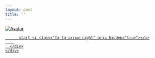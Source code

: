 ```yaml
---
layout: post
title: ''
---
```





<p class="imglist">

<div class="image-container">
  <a href="https://pic.superbed.cn/item/5daef67e8b58bc7bf7b65678.jpg"  data-fancybox="images">
    <img src="https://cxcxcx.cx/assets/img/cx/cx0005/c.jpg" alt="Avatar" class="image" />
    <div class="overlay">
      <div class="text">
        
          start <i class="fa fa-arrow-right" aria-hidden="true"></i>
        
      </div>
    </div>
  </a>
</div>




<a href="https://pic.superbed.cn/item/5daef67e8b58bc7bf7b6567b.jpg" data-fancybox="images"><img src="" /></a>
<a href="https://pic.superbed.cn/item/5daef67e8b58bc7bf7b6567f.jpg" data-fancybox="images"><img src="" /></a>
<a href="https://pic.superbed.cn/item/5daef67e8b58bc7bf7b65682.jpg" data-fancybox="images"><img src="" /></a>
<a href="https://pic.superbed.cn/item/5daef67e8b58bc7bf7b65686.jpg" data-fancybox="images"><img src="" /></a>
<a href="https://pic.superbed.cn/item/5daef67e8b58bc7bf7b6568c.jpg" data-fancybox="images"><img src="" /></a>
<a href="https://pic.superbed.cn/item/5daef67e8b58bc7bf7b65695.jpg" data-fancybox="images"><img src="" /></a>
<a href="https://pic.superbed.cn/item/5daef67e8b58bc7bf7b65698.jpg" data-fancybox="images"><img src="" /></a>
<a href="https://pic.superbed.cn/item/5daef67e8b58bc7bf7b656a9.jpg" data-fancybox="images"><img src="" /></a>
<a href="https://pic.superbed.cn/item/5daef67e8b58bc7bf7b656b0.jpg" data-fancybox="images"><img src="" /></a>
<a href="https://pic.superbed.cn/item/5daef67e8b58bc7bf7b656b5.jpg" data-fancybox="images"><img src="" /></a>
<a href="https://pic.superbed.cn/item/5daef67e8b58bc7bf7b656bd.jpg" data-fancybox="images"><img src="" /></a>
<a href="https://pic.superbed.cn/item/5daef67e8b58bc7bf7b656c4.jpg" data-fancybox="images"><img src="" /></a>
<a href="https://pic.superbed.cn/item/5daef67e8b58bc7bf7b656c9.jpg" data-fancybox="images"><img src="" /></a>
<a href="https://pic.superbed.cn/item/5daef67e8b58bc7bf7b656ce.jpg" data-fancybox="images"><img src="" /></a>
<a href="https://pic.superbed.cn/item/5daef67e8b58bc7bf7b656d7.jpg" data-fancybox="images"><img src="" /></a>
<a href="https://pic.superbed.cn/item/5daef67e8b58bc7bf7b656dd.jpg" data-fancybox="images"><img src="" /></a>
<a href="https://pic.superbed.cn/item/5daef67e8b58bc7bf7b656e0.jpg" data-fancybox="images"><img src="" /></a>
<a href="https://pic.superbed.cn/item/5daef67e8b58bc7bf7b656ee.jpg" data-fancybox="images"><img src="" /></a>
<a href="https://pic.superbed.cn/item/5daef67e8b58bc7bf7b656f1.jpg" data-fancybox="images"><img src="" /></a>
<a href="https://pic.superbed.cn/item/5daef67e8b58bc7bf7b656f5.jpg" data-fancybox="images"><img src="" /></a>
<a href="https://pic.superbed.cn/item/5daef67e8b58bc7bf7b656fb.jpg" data-fancybox="images"><img src="" /></a>
<a href="https://pic.superbed.cn/item/5daef67e8b58bc7bf7b65704.jpg" data-fancybox="images"><img src="" /></a>
<a href="https://pic.superbed.cn/item/5daef67e8b58bc7bf7b6570c.jpg" data-fancybox="images"><img src="" /></a>
<a href="https://pic.superbed.cn/item/5daef67e8b58bc7bf7b65713.jpg" data-fancybox="images"><img src="" /></a>
<a href="https://pic.superbed.cn/item/5daef67e8b58bc7bf7b65719.jpg" data-fancybox="images"><img src="" /></a>
<a href="https://pic.superbed.cn/item/5daef67e8b58bc7bf7b6571d.jpg" data-fancybox="images"><img src="" /></a>
<a href="https://pic.superbed.cn/item/5daef67e8b58bc7bf7b65725.jpg" data-fancybox="images"><img src="" /></a>
<a href="https://pic.superbed.cn/item/5daef67e8b58bc7bf7b6572a.jpg" data-fancybox="images"><img src="" /></a>
<a href="https://pic.superbed.cn/item/5daef67e8b58bc7bf7b65732.jpg" data-fancybox="images"><img src="" /></a>
<a href="https://pic.superbed.cn/item/5daef67e8b58bc7bf7b65738.jpg" data-fancybox="images"><img src="" /></a>
<a href="https://pic.superbed.cn/item/5daef67e8b58bc7bf7b6573c.jpg" data-fancybox="images"><img src="" /></a>
<a href="https://pic.superbed.cn/item/5daef67e8b58bc7bf7b65741.jpg" data-fancybox="images"><img src="" /></a>
<a href="https://pic.superbed.cn/item/5daef67e8b58bc7bf7b65747.jpg" data-fancybox="images"><img src="" /></a>
<a href="https://pic.superbed.cn/item/5daef67e8b58bc7bf7b6574c.jpg" data-fancybox="images"><img src="" /></a>
<a href="https://pic.superbed.cn/item/5daef67e8b58bc7bf7b65751.jpg" data-fancybox="images"><img src="" /></a>





</p>
